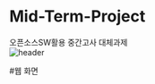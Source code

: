 # Mid-Term-Project
오픈소스SW활용 중간고사 대체과제
<br>![header](https://capsule-render.vercel.app/api?type=rounded&color=dff9fb&height=300&section=header&text=김세현&fontSize=50)

#웹 화면
